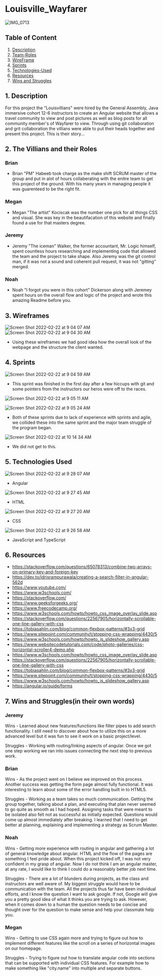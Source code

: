 # Louisville_Wayfarer
![IMG_0713](https://user-images.githubusercontent.com/87401362/154346161-dc442d22-39d9-4923-94dd-c693b955ed43.jpg)



## Table of Content
1. [ Description ](#desc)
2. [ Team-Roles ](#TeamRoles)
3. [ WireFrame ](#WireFrame)
4. [ Sprints ](#Sprints)
5. [ Technologies-Used ](#Technologies-Used)
6. [ Resources ](#Resources)
7. [ Wins and Struggles ](#WinsandStruggles)

<a name="Description"></a>
## 1. Description
  For this project the "Louisvillians" were hired by the General Assembly, Java immersive cohort 12-6 instructors to create an Angular website that allows a travel community to view and post pictures as well as blog posts for all community member's of Wayfarer to view. Through using git collaboration and grit collaboration the villians were able to put their heads together and present this project. This is their story...

<a name="TeamRoles"></a>
## 2. The Villians and their Roles

### Brian
- Brian "PM" Habeeb took charge as the make shift SCRUM master of the group and put in alot of hours collaberating with the enitre team to get this project of the ground. With his many years in managing people it was guarenteed to be the right fit. 
### Megan 
- Megan "The artist" Kociscak was the number one pick for all things CSS and visual. She was key in the beautifacation of this website and finally found a use for that masters degree.
### Jeremy
- Jeremy "The iceman" Walker, the former accountant, Mr. Logic himself, spent countless hours researching and implementing code that allowed the team and the project to take shape. Also Jeremy was the git control man, if it was not a sound and coherent pull request, it was not "gitting" merged. 
### Noah
- Noah "I forgot you were in this cohort" Dickerson along with Jeremey spent hours on the overall flow and logic of the project and wrote this amazing Readme before you. 

<a name="WireFrame"></a>
## 3. Wireframes
![Screen Shot 2022-02-22 at 9 04 07 AM](https://user-images.githubusercontent.com/87401362/155150247-d3e3a4fa-c944-4b8d-803e-50bde352dc42.png)
![Screen Shot 2022-02-22 at 9 04 30 AM](https://user-images.githubusercontent.com/87401362/155150454-414e187c-e127-4323-ab0f-1b750de6e580.png)
  - Using these wireframes we had good idea how the overall look of the webpage and the structure the client wanted.

<a name ="Sprints"></a>
## 4. Sprints
![Screen Shot 2022-02-22 at 9 04 59 AM](https://user-images.githubusercontent.com/87401362/155150672-f8bff2c0-d4e6-4547-84e6-abbad7db81da.png)
- This sprint was finished in the first day after a few hiccups with git and some pointers from the instructors our heros were off to the races.

![Screen Shot 2022-02-22 at 9 05 11 AM](https://user-images.githubusercontent.com/87401362/155150609-29f67faf-7a1c-43b5-aa47-bfe86450bb59.png)

![Screen Shot 2022-02-22 at 9 05 24 AM](https://user-images.githubusercontent.com/87401362/155150565-4a93211a-b2ea-447d-8224-5b60ee7fed31.png)
- Both of these sprints due to lack of experience with sprints and agile, we collided these into the same sprint and the major team struggle of the program began.

![Screen Shot 2022-02-22 at 10 14 34 AM](https://user-images.githubusercontent.com/87401362/155162072-25a88184-2b87-4535-bb58-fb585fc7d1a0.png)
- We did not get to this.

<a name ="Technologies-Used"></a>
## 5. Technologies Used
![Screen Shot 2022-02-22 at 9 28 07 AM](https://user-images.githubusercontent.com/87401362/155152497-c4f7a3af-ba73-4a2a-a298-756cd44686a6.png) 
- Angular

 ![Screen Shot 2022-02-22 at 9 27 45 AM](https://user-images.githubusercontent.com/87401362/155152524-fbf48f2d-24c1-4ac7-b94c-f171f7c258e9.png)
 - HTML

![Screen Shot 2022-02-22 at 9 27 20 AM](https://user-images.githubusercontent.com/87401362/155152540-a9e9194c-20a7-412e-b5d3-3c2f83e8504f.png)
- CSS

![Screen Shot 2022-02-22 at 9 26 58 AM](https://user-images.githubusercontent.com/87401362/155152548-512de1fa-b19c-4e20-a267-ba181e0cc698.png)

- JavaScript and TypeScript

<a name = "Resources"></a>
## 6. Resources
- https://stackoverflow.com/questions/65078313/combine-two-arrays-on-primary-key-and-foreign-key
- https://dev.to/idrisrampurawala/creating-a-search-filter-in-angular-562d
- https://www.youtube.com/
- https://www.w3schools.com/
- https://stackoverflow.com/
- https://www.geeksforgeeks.org/
- https://www.freecodecamp.org/
- https://www.w3schools.com/howto/howto_css_image_overlay_slide.asp
- https://stackoverflow.com/questions/22567905/horizontally-scrollable-one-line-gallery-with-css
- https://tobiasahlin.com/blog/common-flexbox-patterns/#3x3-grid
- https://www.sitepoint.com/community/t/stopping-css-wrapping/4430/5
- https://www.w3schools.com/howto/howto_js_slideshow_gallery.asp
- https://www.websitecodetutorials.com/code/photo-galleries/css-horizontal-scroller4-demo.php
- https://www.w3schools.com/howto/howto_css_image_overlay_slide.asp
- https://stackoverflow.com/questions/22567905/horizontally-scrollable-one-line-gallery-with-css
- https://tobiasahlin.com/blog/common-flexbox-patterns/#3x3-grid
- https://www.sitepoint.com/community/t/stopping-css-wrapping/4430/5
- https://www.w3schools.com/howto/howto_js_slideshow_gallery.asp
- https://angular.io/guide/forms


<a name = "WinsandStruggles"></a>
## 7. Wins and Struggles(in their own words)
### Jeremy
Wins - Learned about new features/functions like filter pipes to add search functionality. I still need to discover about how to utilize this on a more advanced level but it was fun to see it work on a basic project/level.

Struggles - Working with routing/linking aspects of angular. Once we got one step working we ran into issues connecting the next step to previous work.

### Brian
Wins - As the project went on I believe we improved on this process.  Another success was getting the form page almost fully functional.  It was interesting to learn about some of the error handling built in to HTML5.

Struggles - Working as a team takes so much communication.  Getting the group together, talking about a plan, and executing that plan never seemed to go quite as smooth as I had hoped.  Assigning tasks that were meant to be isolated also felt not as successful as initially expected.  Questions would come up almost immediately after breaking.  I learned that I need to get better at planning, explaining and implementing a strategy as Scrum Master.

### Noah
Wins - Getting more experience with routing in angular and gathering a lot of general knowledge about angular. HTML and the flow of the pages are something I feel pride about. When this project kicked off, I was not very confident in my grasp of angular. Now I do not think I am an angular master, at any rate, I would like to think I could do a reasonably better job next time.

Struggles - There are a lot of blunders during projects, as the class and instructors are well aware of. My biggest struggle would have to be communication with the team. All the projects thus far have been individual efforts, and I know the question I want to ask google. If not, Google will give you a pretty good idea of what it thinks you are trying to ask. However, when it comes down to a human the question needs to be concise and thought over for the question to make sense and help your classmate help you.

### Megan
Wins - Getting to use CSS again more and trying to figure out how to implement different features like the scroll on a series of horizontal images on our homepage.

Struggles - Trying to figure out how to translate angular code into sections that can be supported with individual CSS features. For example how to make something like "city.name" into multiple and separate buttons.


